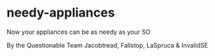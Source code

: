 # needy-appliances
Now your appliances can be as needy as your SO

By the Questionable Team
Jacobtread, Fallstop, LaSpruca & InvalidSE
